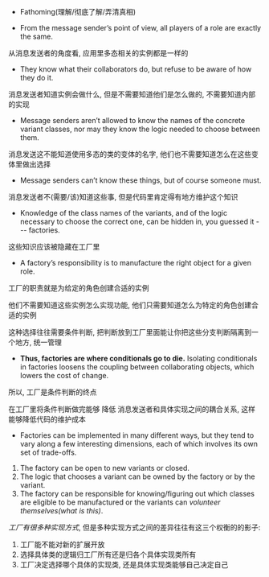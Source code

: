 + Fathoming(理解/彻底了解/弄清真相)

+ From the message sender’s point of view, all players of a role are exactly the same.

从消息发送者的角度看, 应用里多态相关的实例都是一样的

+ They know what their collaborators do, but refuse to be aware of how they do it.

消息发送者知道实例会做什么, 但是不需要知道他们是怎么做的, 不需要知道内部的实现

+ Message senders aren’t allowed to know the names of the concrete variant classes, nor may they know the logic needed to choose between them.

消息发送这不能知道使用多态的类的变体的名字, 他们也不需要知道怎么在这些变体里做出选择

+ Message senders can’t know these things, but of course someone must.

消息发送者不(需要/该)知道这些事, 但是代码里肯定得有地方维护这个知识

+ Knowledge of the class names of the variants, and of the logic necessary to choose the correct one, can be hidden in, you guessed it --- factories.

这些知识应该被隐藏在工厂里

+ A factory’s responsibility is to manufacture the right object for a given role.

工厂的职责就是为给定的角色创建合适的实例

他们不需要知道这些实例怎么实现功能, 他们只需要知道怎么为特定的角色创建合适的实例

这种选择往往需要条件判断, 把判断放到工厂里面能让你把这些分支判断隔离到一个地方, 统一管理

+ **Thus, factories are where conditionals go to die.** Isolating conditionals in factories loosens the coupling between collaborating objects, which lowers the cost of change.

所以, 工厂是条件判断的终点

在工厂里将条件判断做完能够 降低 消息发送者和具体实现之间的耦合关系, 这样能够降低代码的维护成本

+ Factories can be implemented in many different ways, but they tend to vary along a few interesting dimensions, each of which involves its own set of trade-offs.

1. The factory can be open to new variants or closed.
2. The logic that chooses a variant can be owned by the factory or by the variant.
3. The factory can be responsible for knowing/figuring out which classes are eligible to be manufactured or the variants can *volunteer themselves(what is this)*.

*工厂有很多种实现方式*, 但是多种实现方式之间的差异往往有这三个权衡的的影子:

1. 工厂能不能对新的扩展开放
2. 选择具体类的逻辑归工厂所有还是归各个具体实现类所有
3. 工厂决定选择哪个具体的实现类, 还是具体实现类能够自己决定自己


